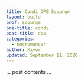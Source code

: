 ```yaml
---
title: Condi DPS Scourge
layout: build
prof: scourge
pre-title: condi
post-title: dps
categories:
  - necromancer
author: Xivor
updated: September 11, 2020
---
```


… post contents …